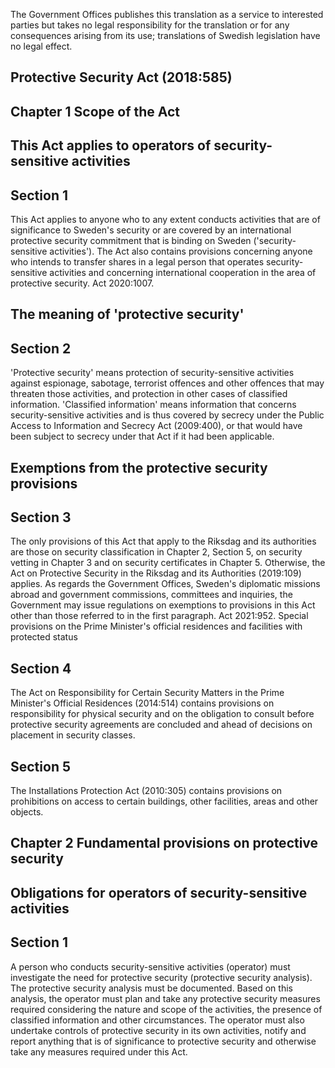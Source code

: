 The Government Offices publishes this translation as a service to interested parties but takes no legal responsibility for the translation or for any consequences arising from its use; translations of Swedish legislation have no legal effect.
## Protective Security Act (2018:585)
## Chapter 1 Scope of the Act
## This Act applies to operators of security-sensitive activities
## Section 1
This Act applies to anyone who to any extent conducts activities that are of significance to Sweden's security or are covered by an international protective security commitment that is binding on Sweden ('security-sensitive activities').
The Act also contains provisions concerning anyone who intends to transfer shares in a legal person that operates security-sensitive activities and concerning international cooperation in the area of protective security. Act 2020:1007.
## The meaning of 'protective security'
## Section 2
'Protective security' means protection of security-sensitive activities against espionage, sabotage, terrorist offences and other offences that may threaten those activities, and protection in other cases of classified information.
'Classified information' means information that concerns security-sensitive activities and is thus covered by secrecy under the Public Access to Information and Secrecy Act (2009:400), or that would have been subject to secrecy under that Act if it had been applicable.
## Exemptions from the protective security provisions
## Section 3
The only provisions of this Act that apply to the Riksdag and its authorities are those on security classification in Chapter 2, Section 5, on security vetting in Chapter 3 and on security certificates in Chapter 5. Otherwise, the Act on Protective Security in the Riksdag and its Authorities (2019:109) applies.
As regards the Government Offices, Sweden's diplomatic missions abroad and government commissions, committees and inquiries, the Government may issue regulations on exemptions to provisions in this Act other than those referred to in the first paragraph. Act 2021:952.
Special provisions on the Prime Minister's official residences and facilities with protected status
## Section 4
The Act on Responsibility for Certain Security Matters in the Prime Minister's Official Residences (2014:514) contains provisions on responsibility for physical security and on the obligation to consult before protective security agreements are concluded and ahead of decisions on placement in security classes.
## Section 5
The Installations Protection Act (2010:305) contains provisions on prohibitions on access to certain buildings, other facilities, areas and other objects.
## Chapter 2 Fundamental provisions on protective security
## Obligations for operators of security-sensitive activities
## Section 1
A person who conducts security-sensitive activities (operator) must investigate the need for protective security (protective security analysis). The protective security analysis must be documented.
Based on this analysis, the operator must plan and take any protective security measures required considering the nature and scope of the activities, the presence of classified information and other circumstances.
The operator must also undertake controls of protective security in its own activities, notify and report anything that is of significance to protective security and otherwise take any measures required under this Act.
